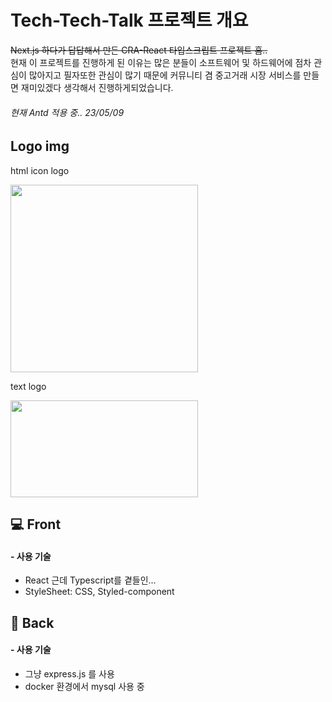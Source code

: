 ﻿# Tech-Tech-Talk 프로젝트 개요
~~Next.js 하다가 답답해서 만든 CRA-React 타입스크립트 프로젝트 흠..~~  
현재 이 프로젝트를 진행하게 된 이유는 많은 분들이 소프트웨어 및 하드웨어에 점차 관심이 많아지고 필자또한 관심이 많기 때문에 커뮤니티 겸 중고거래 시장 서비스를 만들면 재미있겠다 생각해서 진행하게되었습니다.
###### 현재 Antd 적용 중.. 23/05/09
## Logo img
html icon logo  

<img src="https://user-images.githubusercontent.com/51446128/215314599-cfc20fc7-7d76-428c-bd66-bd614b1c6306.png" width="300" height="300"/>

text logo

<img src="https://user-images.githubusercontent.com/51446128/215314668-f50212c0-0d0b-453c-b67a-c2725cfa33ad.png" width="300" height="155"/>



## 💻 Front
#### -  사용 기술  
* React 근데 Typescript를 곁들인...
* StyleSheet:  CSS, Styled-component

## 🦾 Back
#### - 사용 기술
* 그냥 express.js 를 사용
* docker 환경에서 mysql 사용 중
